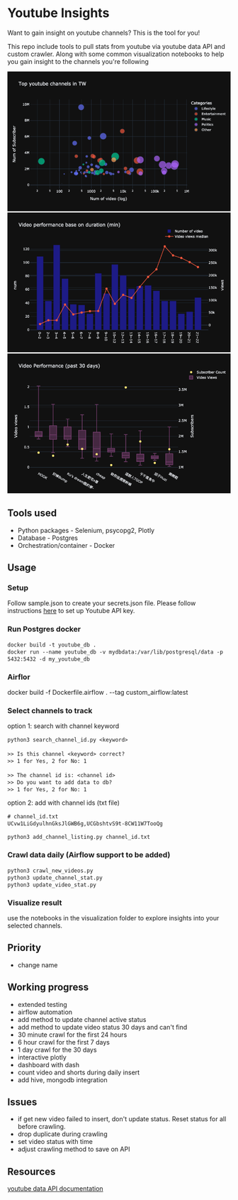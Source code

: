 # Youtube Insights

<!-- ## Introduction -->
Want to gain insight on youtube channels? This is the tool for you! 

This repo include tools to pull stats from youtube via youtube data API and custom crawler. Along with some common visualization notebooks to help you gain insight to the channels you're following

![channel distribution](images/channel_distribution.png)
![duration view relation](images/duration_view_relation.png)
![view-sub ratio](images/view_sub_ratio.png)



## Tools used

- Python packages - Selenium, psycopg2, Plotly
- Database - Postgres
- Orchestration/container - Docker

## Usage

### Setup

Follow sample.json to create your secrets.json file.
Please follow instructions [here](https://developers.google.com/youtube/v3/getting-started) to set up Youtube API key.

### Run Postgres docker
```
docker build -t youtube_db .
docker run --name youtube_db -v mydbdata:/var/lib/postgresql/data -p 5432:5432 -d my_youtube_db
```

### Airflor
docker build -f Dockerfile.airflow . --tag custom_airflow:latest

### Select channels to track

option 1: search with channel keyword
```
python3 search_channel_id.py <keyword>

>> Is this channel <keyword> correct? 
>> 1 for Yes, 2 for No: 1

>> The channel id is: <channel id>
>> Do you want to add data to db?
>> 1 for Yes, 2 for No: 1
```

option 2: add with channel ids (txt file)
```
# channel_id.txt
UCvw1LiGdyulhnGksJlGWB6g,UCGbshtvS9t-8CW11W7TooQg
```
```
python3 add_channel_listing.py channel_id.txt
```

<!-- ### Run Airflow server -->

### Crawl data daily (Airflow support to be added)
```
python3 crawl_new_videos.py
python3 update_channel_stat.py 
python3 update_video_stat.py
```
### Visualize result
use the notebooks in the visualization folder to explore insights into your selected channels.

## Priority
- change name

## Working progress
- extended testing
- airflow automation
- add method to update channel active status
- add method to update video status 30 days and can't find
- 30 minute crawl for the first 24 hours
- 6 hour crawl for the first 7 days
- 1 day crawl for the 30 days
- interactive plotly
- dashboard with dash
- count video and shorts during daily insert
- add hive, mongodb integration

## Issues
- if get new video failed to insert, don't update status. Reset status for all before crawling.
- drop duplicate during crawling
- set video status with time
- adjust crawling method to save on API

## Resources
[youtube data API documentation](https://developers.google.com/youtube/v3/docs)
